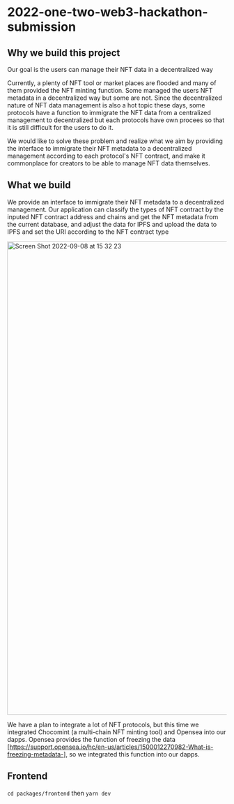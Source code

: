 # 2022-one-two-web3-hackathon-submission

## Why we build this project
Our goal is the users can manage their NFT data in a decentralized way

Currently, a plenty of NFT tool or market places are flooded and many of them provided the NFT minting function. Some managed the users NFT metadata in a decentralized way but some are not. Since the decentralized nature of NFT data management is also a hot topic these days, some protocols have a function to immigrate the NFT data from a centralized management to decentralized but each protocols have own procees so that it is still difficult for the users to do it.

We would like to solve these problem and realize what we aim by providing the interface to immigrate their NFT metadata to a decentralized management according to each protocol's NFT contract, and make it commonplace for creators to be able to manage NFT data themselves.



## What we build
We provide an interface to immigrate their NFT metadata to a decentralized management. Our application can classify the types of NFT contract by the inputed NFT contract address and chains and get the NFT metadata from the current database, and adjust the data for IPFS and upload the data to IPFS and set the URI according to the NFT contract type


<img width="1085" alt="Screen Shot 2022-09-08 at 15 32 23" src="https://user-images.githubusercontent.com/64068653/189062403-2c3dfac5-e870-4124-9cb6-0ccdb618d493.png">

We have a plan to integrate a lot of NFT protocols, but this time we integrated Chocomint (a multi-chain NFT minting tool) and Opensea into our dapps. Opensea provides the function of freezing the data [https://support.opensea.io/hc/en-us/articles/1500012270982-What-is-freezing-metadata-], so we integrated this function into our dapps.



## Frontend
`cd packages/frontend`
then
`yarn dev`
